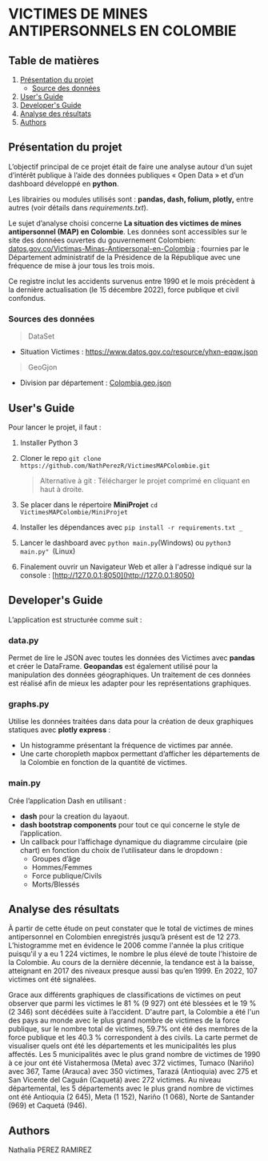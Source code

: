 # VICTIMES DE MINES ANTIPERSONNELS EN COLOMBIE
<!-- TABLE DES MATIERES -->
## Table de matières
1. [Présentation du projet](##pr%C3%A9sentation-du-projet)
    - [Source des données](#sources-des-donn%C3%A9es)
2. [User's Guide](#users-guide)
3. [Developer's Guide](#developers-guide)
4. [Analyse des résultats](#analyse-des-r%C3%A9sultats)
5. [Authors](#authors)

<!-- INTRODUCTION-->
## Présentation du projet

L’objectif principal de ce projet était de faire une analyse autour d’un sujet d’intérêt publique à l’aide des données publiques « Open Data » et d’un dashboard développé en **python**.

Les librairies ou modules utilisés sont : **pandas, dash, folium, plotly,** entre autres (voir détails dans _requirements.txt_). 

Le sujet d’analyse choisi concerne **La situation des victimes de mines antipersonnel (MAP) en Colombie**. Les données sont accessibles sur le site des données ouvertes du gouvernement Colombien: [datos.gov.co/Victimas-Minas-Antipersonal-en-Colombia](https://www.datos.gov.co/Inclusi-n-Social-y-Reconciliaci-n/Situaci-n-V-ctimas-Minas-Antipersonal-en-Colombia/yhxn-eqqw) ; fournies par le Département administratif de la Présidence de la République avec une fréquence de mise à jour tous les trois mois.

Ce registre inclut les accidents survenus entre 1990 et le mois précèdent à la dernière actualisation (le 15 décembre 2022), force publique et civil confondus.

<!-- SOURCES DES DONNÉES -->
### Sources des données
>DataSet

- Situation Victimes : https://www.datos.gov.co/resource/yhxn-eqqw.json
>GeoGjon

- Division par département : [Colombia.geo.json](https://gist.githubusercontent.com/john-guerra/43c7656821069d00dcbc/raw/be6a6e239cd5b5b803c6e7c2ec405b793a9064dd/Colombia.geo.json)

<!-- USER'S GUIDE -->
## User's Guide

Pour lancer le projet, il faut :

1. Installer Python 3

2. Cloner le repo 
	```git clone https://github.com/NathPerezR/VictimesMAPColombie.git```

	>Alternative à git : Télécharger le projet comprimé en cliquant en haut à droite.

3. Se placer dans le répertoire **MiniProjet**
	```cd VictimesMAPColombie/MiniProjet```
4. Installer les dépendances avec 
	 ```pip install -r requirements.txt _```

5. Lancer le dashboard avec
	```python main.py```(Windows) ou 
	```python3 main.py" ```(Linux)

6. Finalement ouvrir un Navigateur Web et aller à l'adresse indiqué sur la console : [http://127.0.0.1:8050](http://127.0.0.1:8050)

<!-- DEVELOPER'S GUIDE -->
## Developer's Guide

L’application est structurée comme suit :

### data.py
Permet de lire le JSON avec toutes les données des Victimes avec **pandas** et créer le DataFrame. **Geopandas** est également utilisé pour la manipulation des données géographiques. Un traitement de ces données est réalisé afin de mieux les adapter pour les représentations graphiques.
### graphs.py 
Utilise les données traitées dans data pour la création de deux graphiques statiques avec **plotly express** :
- Un histogramme présentant la fréquence de victimes par année.
- Une carte choropleth mapbox permettant d’afficher les départements de la Colombie en fonction de la quantité de victimes.
### main.py 
Crée l’application Dash en utilisant :
- **dash** pour la creation du layaout.
- **dash bootstrap components** pour tout ce qui concerne le style de l’application.
- Un callback pour l’affichage dynamique du diagramme circulaire (pie chart) en fonction du choix de l’utilisateur dans le dropdown :
	- Groupes d’âge
	- Hommes/Femmes
	- Force publique/Civils
	- Morts/Blessés

<!-- RESULTS -->
## Analyse des résultats

À partir de cette étude on peut constater que le total de victimes de mines antipersonnel en Colombien enregistrés jusqu’à présent est de 12 273. L’histogramme met en évidence le  2006 comme l'année la plus critique puisqu'il y a eu 1 224 victimes, le nombre le plus élevé de toute l'histoire de la Colombie. Au cours de la dernière décennie, la tendance est à la baisse, atteignant en 2017 des niveaux presque aussi bas qu’en 1999. En 2022, 107 victimes ont été signalées.

Grace aux différents graphiques de classifications de victimes on peut observer que parmi les victimes le 81 % (9 927) ont été blessées et le 19 % (2 346) sont décédées suite à l’accident. D'autre part, la Colombie a été l'un des pays au monde avec le plus grand nombre de victimes de la force publique, sur le nombre total de victimes, 59.7% ont été des membres de la force publique et les 40.3 % correspondent à des civils.
La carte permet de visualiser quels ont été les départements et les municipalités les plus affectés.
Les 5 municipalités avec le plus grand nombre de victimes de 1990 à ce jour ont été Vistahermosa (Meta) avec 372 victimes, Tumaco (Nariño) avec 367, Tame (Arauca) avec 350 victimes, Tarazá (Antioquia) avec 275 et San Vicente del Caguán (Caquetá) avec 272 victimes.
Au niveau départemental, les 5 départements avec le plus grand nombre de victimes ont été Antioquia (2 645), Meta (1 152), Nariño (1 068), Norte de Santander (969) et Caquetá (946).

## Authors
Nathalia PEREZ RAMIREZ
